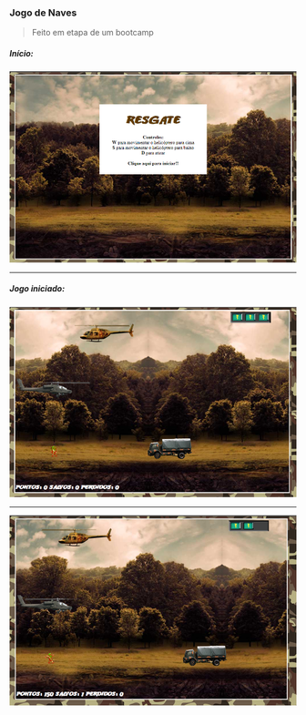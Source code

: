 ### Jogo de Naves
> Feito em etapa de um bootcamp


##### Início:
<img src="ImageGame00.jpeg" width="" height="">

------

##### Jogo iniciado:
<img src="ImageGame01.jpeg" width="" height="">

------

<img src="ImageGame02.jpeg" width="" height="">
